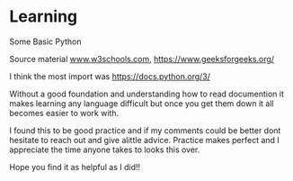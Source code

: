 # Learning
Some Basic Python

Source material www.w3schools.com,  https://www.geeksforgeeks.org/

I think the most import was https://docs.python.org/3/

Without a good foundation and understanding how to read documention it makes learning any language difficult but once you get them down it all becomes easier to work with.

I found this to be good practice and if my comments could be better dont hesitate to reach out and give alittle advice. Practice makes perfect and I appreciate the time anyone takes to looks this over.

Hope you find it as helpful as I did!!
